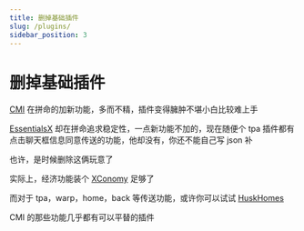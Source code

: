 ```yaml
---
title: 删掉基础插件
slug: /plugins/
sidebar_position: 3
---
```


# 删掉基础插件

[CMI](./CMI/) 在拼命的加新功能，多而不精，插件变得臃肿不堪小白比较难上手

[EssentialsX](./EssentialsX/) 却在拼命追求稳定性，一点新功能不加的，现在随便个 tpa 插件都有点击聊天框信息同意传送的功能，他却没有，你还不能自己写 json 补

也许，是时候删除这俩玩意了

实际上，经济功能装个 [XConomy](../../Front-Plugin/XConomy.md) 足够了

而对于 tpa，warp，home，back 等传送功能，或许你可以试试 [HuskHomes](https://www.spigotmc.org/resources/.83767/)

CMI 的那些功能几乎都有可以平替的插件
